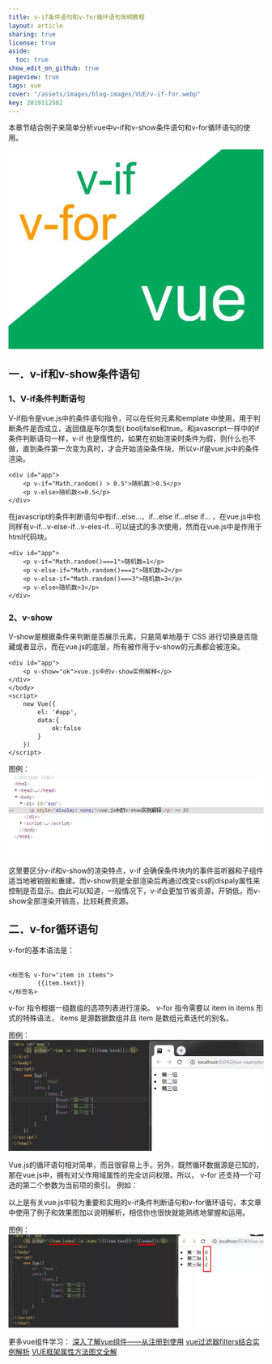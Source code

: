 ```yaml
---
title: v-if条件语句和v-for循环语句简明教程
layout: article
sharing: true
license: true
aside:
  toc: true
show_edit_on_github: true
pageview: true
tags: vue
cover: "/assets/images/blog-images/VUE/v-if-for.webp"
key: 2019112502
---
```


本章节结合例子来简单分析vue中v-if和v-show条件语句和v-for循环语句的使用。

![](/assets/images/blog-images/VUE/v-if-for.webp)

## 一．v-if和v-show条件语句

### 1、V-if条件判断语句

V-if指令是vue.js中的条件语句指令，可以在任何元素和emplate 中使用，用于判断条件是否成立，返回值是布尔类型( bool)false和true。和javascript一样中的if条件判断语句一样，v-if 也是惰性的，如果在初始渲染时条件为假，则什么也不做，直到条件第一次变为真时，才会开始渲染条件块，所以v-if是vue.js中的条件渲染。

```
<div id="app">
    <p v-if="Math.random() > 0.5">随机数＞0.5</p>
    <p v-else>随机数<=0.5</p>
</div>
```

在javascript的条件判断语句中有if...else...、if...else if...else if... ，在vue.js中也同样有v-if...v-else-if...v-eles-if...可以链式的多次使用，然而在vue.js中是作用于html代码块。

```
<div id="app">
    <p v-if="Math.random()===1">随机数=1</p>
    <p v-else-if="Math.random()===2">随机数=2</p>
    <p v-else-if="Math.random()===3">随机数=3</p>
    <p v-else>随机数>3</p>
</div>
```




### 2、v-show

V-show是根据条件来判断是否展示元素，只是简单地基于 CSS 进行切换是否隐藏或者显示，而在vue.js的底层，所有被作用于v-show的元素都会被渲染。


```
<div id="app">
    <p v-show="ok">vue.js中的v-show实例解释</p>
</div>
</body>
<script>
    new Vue({
        el: '#app',
        data:{
            ok:false
        }
    })
</script>
```

图例：
![](/assets/images/blog-images/VUE/vue-v-show.webp)


这里要区分v-if和v-show的渲染特点，v-if 会确保条件块内的事件监听器和子组件适当地被销毁和重建。而v-show则是全部渲染后再通过改变css的dispaly属性来控制是否显示。由此可以知道，一般情况下，v-if会更加节省资源，开销低，而v-show全部渲染开销高，比较耗费资源。



## 二．v-for循环语句

v-for的基本语法是：
```

<标签名 v-for="item in items">
		{{item.text}}
</标签名>
```

v-for 指令根据一组数组的选项列表进行渲染。 v-for 指令需要以 item in items 形式的特殊语法， items 是源数据数组并且 item 是数组元素迭代的别名。


图例：
![](/assets/images/blog-images/VUE/vue-v-for.webp)


Vue.js的循环语句相对简单，而且很容易上手。另外，既然循环数据源是已知的，那在vue.js中，拥有对父作用域属性的完全访问权限。所以， v-for 还支持一个可选的第二个参数为当前项的索引。
例如：




以上是有关vue.js中较为重要和实用的v-if条件判断语句和v-for循环语句，本文章中使用了例子和效果图加以说明解析，相信你也很快就能熟练地掌握和运用。



图例：
![](/assets/images/blog-images/VUE/vue-v-for2.webp)


更多vue组件学习：
[深入了解vue组件——从注册到使用](https://muitlog.com/2019/11/06/%E5%85%A5%E4%BA%86%E8%A7%A3vue%E7%BB%84%E4%BB%B6-%E4%BB%8E%E6%B3%A8%E5%86%8C%E5%88%B0%E4%BD%BF%E7%94%A8.html)
[vue过滤器filters结合实例解析](https://muitlog.com/2019/11/18/vue%E8%BF%87%E6%BB%A4%E5%99%A8filters%E7%BB%93%E5%90%88%E5%AE%9E%E4%BE%8B%E8%A7%A3%E6%9E%90.html)
[VUE框架属性方法图文全解](https://muitlog.com/2019/11/17/VUE%E6%A1%86%E6%9E%B6%E5%B1%9E%E6%80%A7%E6%96%B9%E6%B3%95%E5%9B%BE%E6%96%87%E5%85%A8%E8%A7%A3.html)
